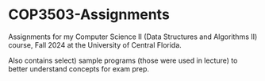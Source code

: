# COP3503-Assignments
Assignments for my Computer Science II (Data Structures and Algorithms II) course, Fall 2024 at the University of Central Florida.

Also contains select) sample programs (those were used in lecture) to better understand concepts for exam prep.

